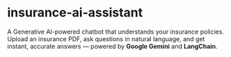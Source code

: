 # insurance-ai-assistant
A Generative AI-powered chatbot that understands your insurance policies.   Upload an insurance PDF, ask questions in natural language, and get instant, accurate answers — powered by **Google Gemini** and **LangChain**.
